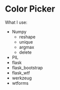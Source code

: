 # Color Picker

What I use:
- Numpy
  - reshape
  - unique
  - argmax
  - delete
- PIL
- flask
- flask_bootstrap
- flask_wtf
- werkzeug
- wtforms